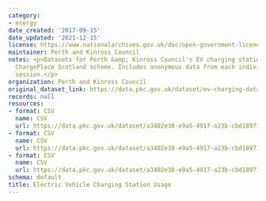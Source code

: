 ```yaml
---
category:
- energy
date_created: '2017-09-15'
date_updated: '2021-12-15'
license: https://www.nationalarchives.gov.uk/doc/open-government-licence/version/3/
maintainer: Perth and Kinross Council
notes: <p>Datasets for Perth &amp; Kinross Council's EV charging stations under the
  ChargePlace Scotland scheme. Includes anonymous data from each individual charging
  session.</p>
organization: Perth and Kinross Council
original_dataset_link: https://data.pkc.gov.uk/dataset/ev-charging-data
records: null
resources:
- format: CSV
  name: CSV
  url: https://data.pkc.gov.uk/dataset/a3402e38-e9a5-4917-a23b-cbd18971754d/resource/d0bc0302-90e5-4f8c-bc2e-b54e648b88b6/download/electricvehiclechargecorrected.csv
- format: CSV
  name: CSV
  url: https://data.pkc.gov.uk/dataset/a3402e38-e9a5-4917-a23b-cbd18971754d/resource/f5f95c50-2ca1-436d-bd6e-1c5f8317ac9b/download/sept17toaug18standardisedcorrected.csv
- format: CSV
  name: CSV
  url: https://data.pkc.gov.uk/dataset/a3402e38-e9a5-4917-a23b-cbd18971754d/resource/845fe22f-19f4-499b-b8bc-8812a763e660/download/sept18toaug19standardisedcorrected.csv
schema: default
title: Electric Vehicle Charging Station Usage
---
```

